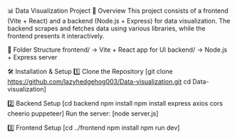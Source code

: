 📊 Data Visualization Project
📌 Overview
This project consists of a frontend (Vite + React) and a backend (Node.js + Express) for data visualization. The backend scrapes and fetches data using various libraries, while the frontend presents it interactively.

📂 Folder Structure
frontend/ → Vite + React app for UI
backend/ → Node.js + Express server

🛠 Installation & Setup
1️⃣ Clone the Repository
[git clone https://github.com/lazyhedgehog003/Data-visualization.git
cd Data-visualization]

2️⃣ Backend Setup
[cd backend
npm install
npm install express axios cors cheerio puppeteer]
Run the server: 
[node server.js]

3️⃣ Frontend Setup
[cd ../frontend
npm install
npm run dev]


